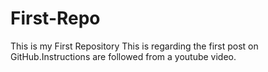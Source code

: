 # First-Repo
This is my First Repository
This is regarding the first post on GitHub.Instructions are followed from a youtube video.
